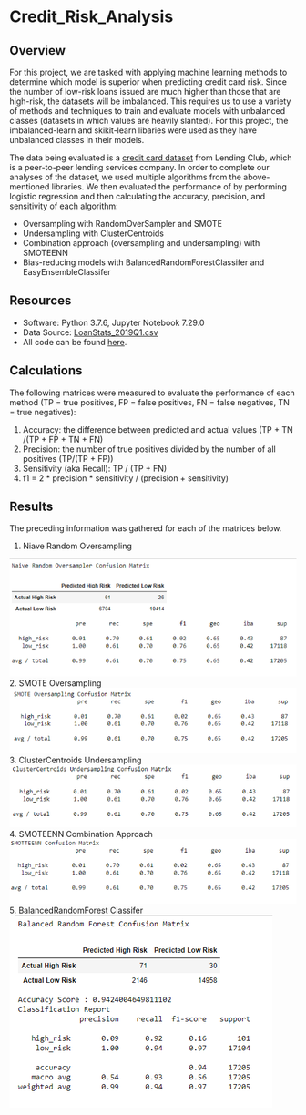 # Credit_Risk_Analysis

## Overview

For this project, we are tasked with applying machine learning methods to determine which model is superior when predicting credit card risk. Since the number of low-risk loans issued are much higher than those that are high-risk, the datasets will be imbalanced. This requires us to use a variety of methods and techniques to train and evaluate models with unbalanced classes (datasets in which values are heavily slanted). For this project, the imbalanced-learn and skikit-learn libaries were used as they have unbalanced classes in their models. 

The data being evaluated is a [credit card dataset](https://github.com/crtallent/Credit_Risk_Analysis/tree/main/Resources) from Lending Club, which is a peer-to-peer lending services company. In order to complete our analyses of the dataset, we used multiple algorithms from the above-mentioned libraries. We then evaluated the performance of by performing logistic regression and then calculating the accuracy, precision, and sensitivity of each algorithm:

* Oversampling with RandomOverSampler and SMOTE
* Undersampling with ClusterCentroids
* Combination approach (oversampling and undersampling) with SMOTEENN
* Bias-reducing models with BalancedRandomForestClassifer and EasyEnsembleClassifer

## Resources

* Software: Python 3.7.6, Jupyter Notebook 7.29.0
* Data Source: [LoanStats_2019Q1.csv](https://github.com/crtallent/Credit_Risk_Analysis/tree/main/Resources)
* All code can be found [here](https://github.com/crtallent/Credit_Risk_Analysis).

## Calculations

The following matrices were measured to evaluate the performance of each method (TP = true positives, FP = false positives, FN = false negatives, TN = true negatives):

1. Accuracy: the difference between predicted and actual values (TP + TN /(TP + FP + TN + FN)
2. Precision: the number of true positives divided by the number of all positives (TP/(TP + FP))
3. Sensitivity (aka Recall): TP / (TP + FN)
4. f1 = 2 * precision * sensitivity / (precision + sensitivity)

## Results

The preceding information was gathered for each of the matrices below. 

1. Niave Random Oversampling
<img src="https://github.com/crtallent/Credit_Risk_Analysis/blob/main/Resources/Images/NRO.png" />
2. SMOTE Oversampling
<img src="https://github.com/crtallent/Credit_Risk_Analysis/blob/main/Resources/Images/SMOTE.png" />
3. ClusterCentroids Undersampling
<img src="https://github.com/crtallent/Credit_Risk_Analysis/blob/main/Resources/Images/Cluster.png" />
4. SMOTEENN Combination Approach
<img src="https://github.com/crtallent/Credit_Risk_Analysis/blob/main/Resources/Images/SMOTTEENN.png" />
5. BalancedRandomForest Classifer
<img src="https://github.com/crtallent/Credit_Risk_Analysis/blob/main/Resources/Images/BRF.png" />



